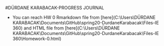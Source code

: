 #DÜRDANE KARABACAK-PROGRESS JOURNAL

- You can reach HW 0 Rmarkdown file from [here](C:\Users\DÜRDANE KARABACAK\Documents\GitHub\spring20-DurdaneKarabacak\Files-IE 360)
 and HTML file from [here](C:\Users\DÜRDANE KARABACAK\Documents\GitHub\spring20-DurdaneKarabacak\Files-IE 360\Homework-0.html)
